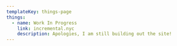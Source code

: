 ```yaml
---
templateKey: things-page
things:
  - name: Work In Progress
    link: incremental.nyc
    description: Apologies, I am still building out the site!
---
```

